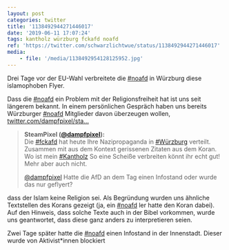 ```yaml
---
layout: post
categories: twitter
title: '1138492944271446017'
date: '2019-06-11 17:07:24'
tags: kantholz würzburg fckafd noafd
ref: 'https://twitter.com/schwarzlichtwue/status/1138492944271446017'
media:
    - file: '/media/1138492954128125952.jpg'
---
```

Drei Tage vor der EU-Wahl verbreitete die [#noafd](/t/noafd) in Würzburg diese islamophoben Flyer.

Dass die [#noafd](/t/noafd) ein Problem mit der Religionsfreiheit hat ist uns seit längerem bekannt. In einem persönlichen Gespräch haben uns bereits Würzburger [#noafd](/t/noafd) Mitglieder davon überzeugen wollen, [twitter.com/dampfpixel/sta…](https://twitter.com/dampfpixel/status/1131581851083124741) 


> <b>SteamPixel ([@dampfpixel](https://twitter.com/dampfpixel)):</b>  
>Die [#fckafd](/t/fckafd) hat heute Ihre Nazipropaganda in [#Würzburg](/t/würzburg) verteilt. Zusammen mit aus dem Kontext gerissenen Zitaten aus dem Koran. Wo ist mein [#Kantholz](/t/kantholz)  So eine Scheiße verbreiten könnt ihr echt gut! Mehr aber auch nicht.    
>  
>  
>[@dampfpixel](https://twitter.com/dampfpixel) Hatte die AfD an dem Tag einen Infostand oder wurde das nur geflyert?   
>  
>  


dass der Islam keine Religion sei. Als Begründung wurden uns ähnliche Textstellen des Korans gezeigt (ja, ein [#noafd](/t/noafd) ler hatte den Koran dabei). Auf den Hinweis, dass solche Texte auch in der Bibel vorkommen, wurde uns geantwortet, dass diese ganz anders zu interpretieren seien. 


Zwei Tage später hatte die [#noafd](/t/noafd) einen Infostand in der Innenstadt. Dieser wurde von Aktivist\*innen blockiert  

